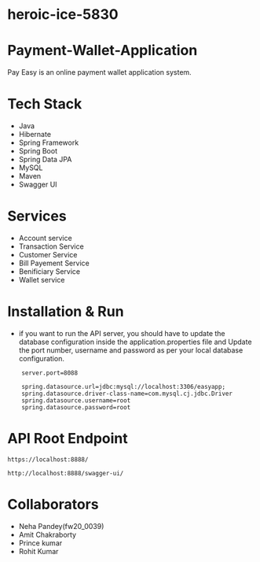# heroic-ice-5830

# Payment-Wallet-Application

<img
  align="right"
        width="25%"
        href="https://drive.google.com/file/d/1LMAIW6dYHcldF4_mV5gmGAoS4IKjUrUK/view?usp=share_link"
        alt=""
      />
      Pay Easy is an online payment wallet application system.

# Tech Stack
- Java
- Hibernate
- Spring Framework
- Spring Boot
- Spring Data JPA
- MySQL
- Maven
- Swagger UI



# Services

- Account service
- Transaction Service
- Customer Service
- Bill Payement Service
- Benificiary Service 
- Wallet service


# Installation & Run
 - if you want to run the API server, you should have to update the database configuration inside the application.properties file and Update the port number, username and password as per your local database configuration.


```
    server.port=8088

    spring.datasource.url=jdbc:mysql://localhost:3306/easyapp;
    spring.datasource.driver-class-name=com.mysql.cj.jdbc.Driver
    spring.datasource.username=root
    spring.datasource.password=root
```

# API Root Endpoint
```
https://localhost:8888/
```
```
http://localhost:8888/swagger-ui/
```

# Collaborators

- Neha Pandey(fw20_0039)
- Amit Chakraborty
- Prince kumar
- Rohit Kumar


